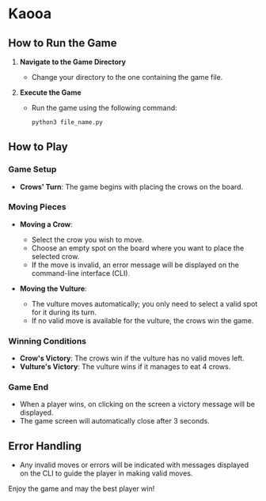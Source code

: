 # Kaooa

## How to Run the Game

1. **Navigate to the Game Directory**
   - Change your directory to the one containing the game file.

2. **Execute the Game**
   - Run the game using the following command:
     ```bash
     python3 file_name.py
     ```

## How to Play

### Game Setup
- **Crows' Turn**: The game begins with placing the crows on the board.

### Moving Pieces
- **Moving a Crow**:
  - Select the crow you wish to move.
  - Choose an empty spot on the board where you want to place the selected crow.
  - If the move is invalid, an error message will be displayed on the command-line interface (CLI).

- **Moving the Vulture**:
  - The vulture moves automatically; you only need to select a valid spot for it during its turn.
  - If no valid move is available for the vulture, the crows win the game.

### Winning Conditions
- **Crow's Victory**: The crows win if the vulture has no valid moves left.
- **Vulture's Victory**: The vulture wins if it manages to eat 4 crows.

### Game End
- When a player wins, on clicking on the screen a victory message will be displayed.
- The game screen will automatically close after 3 seconds.

## Error Handling
- Any invalid moves or errors will be indicated with messages displayed on the CLI to guide the player in making valid moves.

Enjoy the game and may the best player win!

